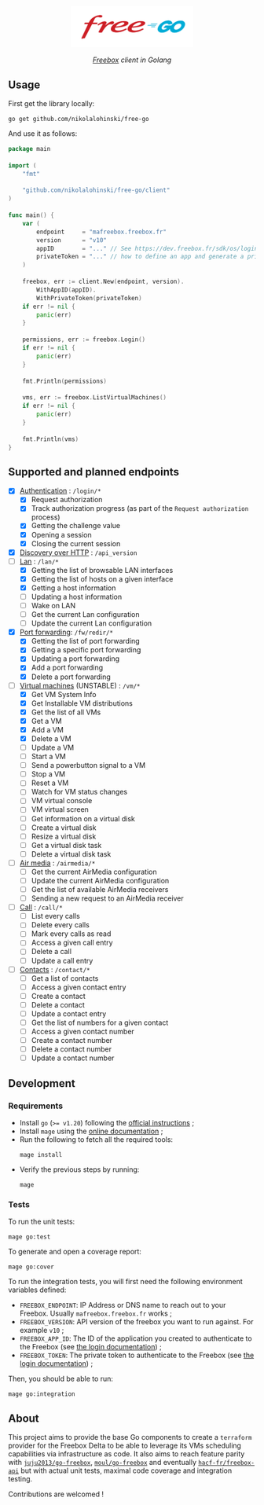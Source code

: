 <div align="center">
<img src="./free-go.svg" width="250"/>

<i><a href="https://en.wikipedia.org/wiki/Freebox" target="_blank">Freebox</a> client in Golang</i>
</div>


## Usage

First get the library locally:

```shell
go get github.com/nikolalohinski/free-go
```

And use it as follows:

```go
package main

import (
    "fmt"

    "github.com/nikolalohinski/free-go/client"
)

func main() {
    var (
        endpoint     = "mafreebox.freebox.fr"
        version      = "v10" 
        appID        = "..." // See https://dev.freebox.fr/sdk/os/login/ to learn
        privateToken = "..." // how to define an app and generate a private token
    )

    freebox, err := client.New(endpoint, version).
        WithAppID(appID).
        WithPrivateToken(privateToken)
    if err != nil {
        panic(err)
    }

    permissions, err := freebox.Login()
    if err != nil {
        panic(err)
    }

    fmt.Println(permissions)

    vms, err := freebox.ListVirtualMachines()
    if err != nil {
        panic(err)
    }

    fmt.Println(vms)
}
```

## Supported and planned endpoints

- [x] [Authentication](https://dev.freebox.fr/sdk/os/login/) : `/login/*`
  - [x] Request authorization
  - [x] Track authorization progress (as part of the `Request authorization` process)
  - [x] Getting the challenge value 
  - [x] Opening a session
  - [x] Closing the current session
- [x] [Discovery over HTTP](https://dev.freebox.fr/sdk/os/) : `/api_version`
- [ ] [Lan](https://dev.freebox.fr/sdk/os/lan/#lan) : `/lan/*`
  - [x] Getting the list of browsable LAN interfaces
  - [x] Getting the list of hosts on a given interface
  - [x] Getting a host information
  - [ ] Updating a host information
  - [ ] Wake on LAN
  - [ ] Get the current Lan configuration
  - [ ] Update the current Lan configuration
- [x] [Port forwarding](https://dev.freebox.fr/sdk/os/nat/#port-forwarding): `/fw/redir/*`
  - [x] Getting the list of port forwarding
  - [x] Getting a specific port forwarding
  - [x] Updating a port forwarding
  - [x] Add a port forwarding
  - [x] Delete a port forwarding
- [ ] [Virtual machines](http://mafreebox.freebox.fr/#Fbx.os.app.help.app) (UNSTABLE) : `/vm/*`
  - [x] Get VM System Info
  - [x] Get Installable VM distributions
  - [x] Get the list of all VMs
  - [x] Get a VM
  - [x] Add a VM
  - [x] Delete a VM
  - [ ] Update a VM
  - [ ] Start a VM
  - [ ] Send a powerbutton signal to a VM
  - [ ] Stop a VM
  - [ ] Reset a VM
  - [ ] Watch for VM status changes
  - [ ] VM virtual console
  - [ ] VM virtual screen
  - [ ] Get information on a virtual disk
  - [ ] Create a virtual disk
  - [ ] Resize a virtual disk
  - [ ] Get a virtual disk task
  - [ ] Delete a virtual disk task
- [ ] [Air media](https://dev.freebox.fr/sdk/os/airmedia/) : `/airmedia/*`
  - [ ] Get the current AirMedia configuration
  - [ ] Update the current AirMedia configuration
  - [ ] Get the list of available AirMedia receivers
  - [ ] Sending a new request to an AirMedia receiver
- [ ] [Call](https://dev.freebox.fr/sdk/os/call/) : `/call/*`
  - [ ] List every calls
  - [ ] Delete every calls
  - [ ] Mark every calls as read
  - [ ] Access a given call entry
  - [ ] Delete a call
  - [ ] Update a call entry
- [ ] [Contacts](https://dev.freebox.fr/sdk/os/contacts/) : `/contact/*`
  - [ ] Get a list of contacts
  - [ ] Access a given contact entry
  - [ ] Create a contact
  - [ ] Delete a contact
  - [ ] Update a contact entry
  - [ ] Get the list of numbers for a given contact
  - [ ] Access a given contact number
  - [ ] Create a contact number
  - [ ] Delete a contact number
  - [ ] Update a contact number

## Development

### Requirements

* Install `go` (`>= v1.20`) following the [official instructions](https://go.dev/doc/install) ;
* Install `mage` using the [online documentation](https://magefile.org/²) ;
* Run the following to fetch all the required tools:
  ```shell
  mage install
  ```
* Verify the previous steps by running:
  ```shell
  mage
  ```

### Tests

To run the unit tests:

```shell
mage go:test
```

To generate and open a coverage report:

```shell
mage go:cover
```

To run the integration tests, you will first need the following environment variables defined:
* `FREEBOX_ENDPOINT`: IP Address or DNS name to reach out to your Freebox. Usually `mafreebox.freebox.fr` works ;
* `FREEBOX_VERSION`: API version of the freebox you want to run against. For example `v10` ;
* `FREEBOX_APP_ID`: The ID of the application you created to authenticate to the Freebox (see [the login documentation](https://dev.freebox.fr/sdk/os/login/)) ;
* `FREEBOX_TOKEN`: The private token to authenticate to the Freebox (see [the login documentation](https://dev.freebox.fr/sdk/os/login/)) ;

Then, you should be able to run:

```shell
mage go:integration
```

## About

This project aims to provide the base Go components to create a `terraform` provider for the Freebox Delta to be able to leverage its VMs scheduling capabilities via infrastructure as code. It also aims to reach feature parity with [`juju2013/go-freebox`](https://github.com/juju2013/go-freebox), [`moul/go-freebox`](https://github.com/moul/go-freebox) and eventually [`hacf-fr/freebox-api`](https://github.com/hacf-fr/freebox-api) but with actual unit tests, maximal code coverage and integration testing.

Contributions are welcomed !